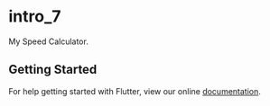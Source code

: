 # intro_7

My Speed Calculator.

## Getting Started

For help getting started with Flutter, view our online
[documentation](https://flutter.io/).
